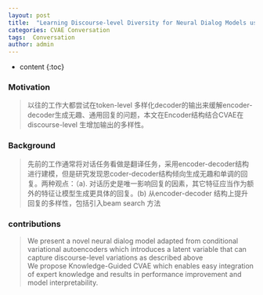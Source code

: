 ```yaml
---
layout: post
title:  "Learning Discourse-level Diversity for Neural Dialog Models using Conditional Variational Autoencoders"
categories: CVAE Conversation
tags:  Conversation
author: admin
---
```

* content
{:toc}

### Motivation
> 以往的工作大都尝试在token-level 多样化decoder的输出来缓解encoder-decoder生成无趣、通用回复的问题，本文在Encoder结构结合CVAE在discourse-level 生增加输出的多样性。  

### Background
> 先前的工作通常将对话任务看做是翻译任务，采用encoder-decoder结构进行建模，但是研究发现恩coder-decoder结构倾向生成无趣和单调的回复。两种观点：（a). 对话历史是唯一影响回复的因素，其它特征应当作为额外的特征让模型生成更具体的回复。(b) 从encoder-decoder 结构上提升回复的多样性，包括引入beam search 方法  

### contributions
> We present a novel neural dialog model adapted from conditional variational autoencoders  which introduces a latent variable that can capture discourse-level variations as described above  
> We propose Knowledge-Guided CVAE which enables easy integration of expert
knowledge and results in performance improvement and model interpretability.  








